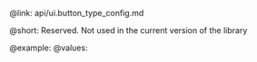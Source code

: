 @link: api/ui.button_type_config.md


@short:
	Reserved. Not used in the current version of the library

@example:
@values: 
